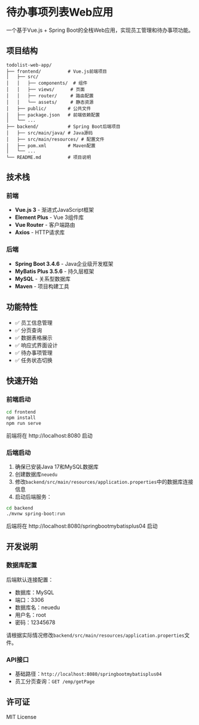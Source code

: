 # 待办事项列表Web应用

一个基于Vue.js + Spring Boot的全栈Web应用，实现员工管理和待办事项功能。

## 项目结构

```
todolist-web-app/
├── frontend/          # Vue.js前端项目
│   ├── src/
│   │   ├── components/  # 组件
│   │   ├── views/      # 页面
│   │   ├── router/     # 路由配置
│   │   └── assets/     # 静态资源
│   ├── public/        # 公共文件
│   ├── package.json   # 前端依赖配置
│   └── ...
├── backend/           # Spring Boot后端项目
│   ├── src/main/java/ # Java源码
│   ├── src/main/resources/ # 配置文件
│   ├── pom.xml        # Maven配置
│   └── ...
└── README.md          # 项目说明
```

## 技术栈

### 前端
- **Vue.js 3** - 渐进式JavaScript框架
- **Element Plus** - Vue 3组件库
- **Vue Router** - 客户端路由
- **Axios** - HTTP请求库

### 后端
- **Spring Boot 3.4.6** - Java企业级开发框架
- **MyBatis Plus 3.5.6** - 持久层框架
- **MySQL** - 关系型数据库
- **Maven** - 项目构建工具

## 功能特性

- ✅ 员工信息管理
- ✅ 分页查询
- ✅ 数据表格展示
- ✅ 响应式界面设计
- ✅ 待办事项管理
- ✅ 任务状态切换

## 快速开始

### 前端启动

```bash
cd frontend
npm install
npm run serve
```

前端将在 http://localhost:8080 启动

### 后端启动

1. 确保已安装Java 17和MySQL数据库
2. 创建数据库`neuedu`
3. 修改`backend/src/main/resources/application.properties`中的数据库连接信息
4. 启动后端服务：

```bash
cd backend
./mvnw spring-boot:run
```

后端将在 http://localhost:8080/springbootmybatisplus04 启动

## 开发说明

### 数据库配置

后端默认连接配置：
- 数据库：MySQL
- 端口：3306
- 数据库名：neuedu
- 用户名：root
- 密码：12345678

请根据实际情况修改`backend/src/main/resources/application.properties`文件。

### API接口

- 基础路径：`http://localhost:8080/springbootmybatisplus04`
- 员工分页查询：`GET /emp/getPage`

## 许可证

MIT License